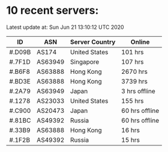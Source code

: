 # 10 recent servers:

Latest update at: Sun Jun 21 13:10:12 UTC 2020

| ID | ASN | Server Country | Online |
| -- | --- | -------------- | ------ |
| #.D09B | AS174 | United States | 101 hrs |
| #.7F1D | AS63949 | Singapore | 107 hrs |
| #.B6F8 | AS63888 | Hong Kong | 2670 hrs |
| #.BD3E | AS63888 | Hong Kong | 3739 hrs |
| #.2A79 | AS63949 | Japan | 3 hrs offline |
| #.1278 | AS23033 | United States | 155 hrs |
| #.C900 | AS20473 | Japan | 60 hrs offline |
| #.81BC | AS49392 | Russia | 60 hrs offline |
| #.33B9 | AS63888 | Hong Kong | 16 hrs |
| #.1F2B | AS49392 | Russia | 15 hrs |

